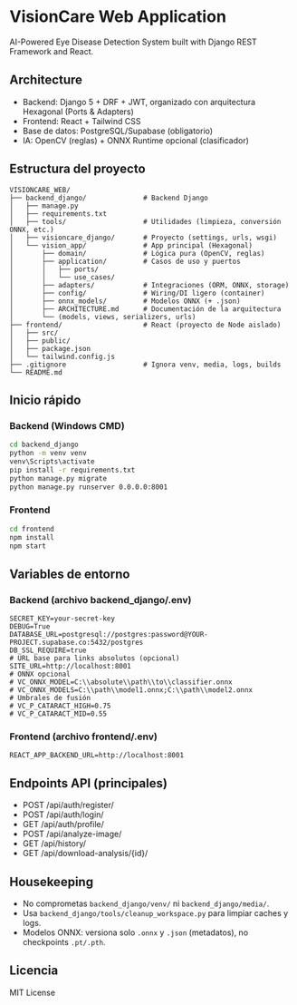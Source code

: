 # VisionCare Web Application

AI-Powered Eye Disease Detection System built with Django REST Framework and React.

## Architecture

- Backend: Django 5 + DRF + JWT, organizado con arquitectura Hexagonal (Ports & Adapters)
- Frontend: React + Tailwind CSS
- Base de datos: PostgreSQL/Supabase (obligatorio)
- IA: OpenCV (reglas) + ONNX Runtime opcional (clasificador)

## Estructura del proyecto

```
VISIONCARE_WEB/
├── backend_django/              # Backend Django
│   ├── manage.py
│   ├── requirements.txt
│   ├── tools/                   # Utilidades (limpieza, conversión ONNX, etc.)
│   ├── visioncare_django/       # Proyecto (settings, urls, wsgi)
│   └── vision_app/              # App principal (Hexagonal)
│       ├── domain/              # Lógica pura (OpenCV, reglas)
│       ├── application/         # Casos de uso y puertos
│       │   ├── ports/
│       │   └── use_cases/
│       ├── adapters/            # Integraciones (ORM, ONNX, storage)
│       ├── config/              # Wiring/DI ligero (container)
│       ├── onnx_models/         # Modelos ONNX (+ .json)
│       ├── ARCHITECTURE.md      # Documentación de la arquitectura
│       └── (models, views, serializers, urls)
├── frontend/                    # React (proyecto de Node aislado)
│   ├── src/
│   ├── public/
│   ├── package.json
│   └── tailwind.config.js
├── .gitignore                   # Ignora venv, media, logs, builds
└── README.md
```

## Inicio rápido

### Backend (Windows CMD)
```bat
cd backend_django
python -m venv venv
venv\Scripts\activate
pip install -r requirements.txt
python manage.py migrate
python manage.py runserver 0.0.0.0:8001
```

### Frontend
```bat
cd frontend
npm install
npm start
```

## Variables de entorno

### Backend (archivo backend_django/.env)
```
SECRET_KEY=your-secret-key
DEBUG=True
DATABASE_URL=postgresql://postgres:password@YOUR-PROJECT.supabase.co:5432/postgres
DB_SSL_REQUIRE=true
# URL base para links absolutos (opcional)
SITE_URL=http://localhost:8001
# ONNX opcional
# VC_ONNX_MODEL=C:\\absolute\\path\\to\\classifier.onnx
# VC_ONNX_MODELS=C:\\path\\model1.onnx;C:\\path\\model2.onnx
# Umbrales de fusión
# VC_P_CATARACT_HIGH=0.75
# VC_P_CATARACT_MID=0.55
```

### Frontend (archivo frontend/.env)
```
REACT_APP_BACKEND_URL=http://localhost:8001
```

## Endpoints API (principales)

- POST /api/auth/register/
- POST /api/auth/login/
- GET  /api/auth/profile/
- POST /api/analyze-image/
- GET  /api/history/
- GET  /api/download-analysis/{id}/

## Housekeeping

- No comprometas `backend_django/venv/` ni `backend_django/media/`.
- Usa `backend_django/tools/cleanup_workspace.py` para limpiar caches y logs.
- Modelos ONNX: versiona solo `.onnx` y `.json` (metadatos), no checkpoints `.pt/.pth`.

## Licencia

MIT License